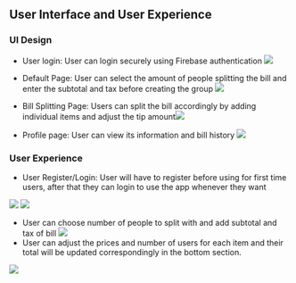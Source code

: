 
## User Interface and User Experience
### UI Design
- User login: User can login securely using Firebase authentication
![](https://i.imgur.com/NTk8K7V.png )
- Default Page: User can select the amount of people splitting the bill and enter the subtotal and tax before creating the group
![](https://i.imgur.com/9iWOPY3.png)

- Bill Splitting Page: Users can split the bill accordingly by adding individual items and adjust the tip amount![](https://i.imgur.com/9GOZUzE.png)

- Profile page: User can view its information and bill history
![](https://i.imgur.com/mUFvRng.png)

### User Experience
- User Register/Login: User will have to register before using for first time users, after that they can login to use the app whenever they want

![](https://i.imgur.com/Ev3CkDv.gif)
![](https://i.imgur.com/exvHYof.gif)

- User can choose number of people to split with and add subtotal and tax of bill
![](https://im5.ezgif.com/tmp/ezgif-5-dcb9607acd.gif)
- User can adjust the prices and number of users for each item and their total will be updated correspondingly in the bottom section.

![](https://i.imgur.com/vwtbDoI.gif)
